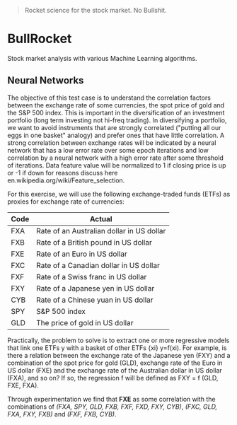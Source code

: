 >Rocket science for the stock market. No Bullshit.

# BullRocket

Stock market analysis with various Machine Learning algorithms.

## Neural Networks

The objective of this test case is to understand the correlation factors
between the exchange rate of some currencies, the spot price of gold and
the S&P 500 index. This is important in the diversification of an
investment portfolio (long term investing not hi-freq trading). In
diversifying a portfolio, we want to avoid instruments that are strongly
correlated ("putting all our eggs in one basket" analogy) and prefer ones
that have little correlation. A strong correlation between exchange
rates will be indicated by a neural network that has a low error rate
over some epoch iterations and low correlation by a neural network with
a high error rate after some threshold of iterations. Data feature value will
be normalized to 1 if closing price is up or -1 if down for reasons
discuss here en.wikipedia.org/wiki/Feature_selection.

For this exercise, we will use the following exchange-traded funds
(ETFs) as proxies for exchange rate of currencies:

Code | Actual
---- | -------------------------------------------
FXA  | Rate of an Australian dollar in US dollar
FXB  | Rate of a British pound in US dollar
FXE  | Rate of an Euro in US dollar
FXC  | Rate of a Canadian dollar in US dollar
FXF  | Rate of a Swiss franc in US dollar
FXY  | Rate of a Japanese yen in US dollar
CYB  | Rate of a Chinese yuan in US dollar
SPY  | S&P 500 index
GLD  | The price of gold in US dollar

Practically, the problem to solve is to extract one or more regressive
models that link one ETFs y with a basket of other ETFs {xi} y=f(xi).
For example, is there a relation between the exchange rate of the
Japanese yen (FXY) and a combination of the spot price for gold (GLD),
exchange rate of the Euro in US dollar (FXE) and the exchange rate of
the Australian dollar in US dollar (FXA), and so on? If so, the
regression f will be defined as FXY = f (GLD, FXE, FXA).

Through experimentation we find that **FXE** as some correlation with the
combinations of *(FXA, SPY, GLD, FXB, FXF, FXD, FXY, CYB)*,
*(FXC, GLD, FXA, FXY, FXB)* and *(FXF, FXB, CYB)*.
